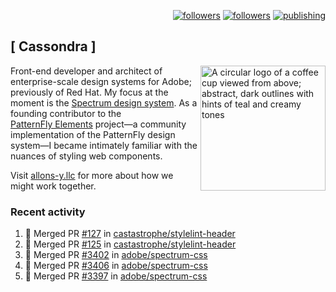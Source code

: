 <p align="right"><a rel="me" href="https://front-end.social/@castastrophe">
    <img alt="followers" title="Follow me on Mastodon" src="https://img.shields.io/mastodon/follow/109297102751309835?domain=https%3A%2F%2Ffront-end.social&label=Follow&logo=mastodon&logoColor=white&style=for-the-badge&labelColor=008080&color=006969"/></a>
  <a href="https://codepen.io/castastrophe/">
    <img alt="followers" title="Follow me on CodePen" src="https://img.shields.io/badge/23-1?color=640464&labelColor=7c007c&style=for-the-badge&logo=codepen&label=Follow"/></a>
<a href="https://castastrophe.medium.com/">
    <img alt="publishing" title="View articles on Medium" src="https://img.shields.io/badge/107-1?color=666&labelColor=444&label=subscribe&logo=medium&logoColor=white&style=for-the-badge"/></a>
</p>

## [&nbsp;Cassondra&nbsp;]

<img align="right" src="https://github-production-user-asset-6210df.s3.amazonaws.com/1840295/253016758-ba468774-1cd3-42c2-8f43-947b5eeb5edf.png" height="200" alt="A circular logo of a coffee cup viewed from above; abstract, dark outlines with hints of teal and creamy tones">

Front-end developer and architect of enterprise-scale design systems for Adobe; previously of Red Hat. My focus at the moment is the [Spectrum design system](https://github.com/adobe/spectrum-css). As a founding contributor to the [PatternFly&nbsp;Elements](https://github.com/patternfly/patternfly-elements) project&mdash;a community implementation of the PatternFly design system&mdash;I became intimately familiar with the nuances of styling web components.

Visit [allons-y.llc](http://allons-y.llc/) for more about how we might work together.

### Recent activity

<!--START_SECTION:activity-->
1. 🎉 Merged PR [#127](https://github.com/castastrophe/stylelint-header/pull/127) in [castastrophe/stylelint-header](https://github.com/castastrophe/stylelint-header)
2. 🎉 Merged PR [#125](https://github.com/castastrophe/stylelint-header/pull/125) in [castastrophe/stylelint-header](https://github.com/castastrophe/stylelint-header)
3. 🎉 Merged PR [#3402](https://github.com/adobe/spectrum-css/pull/3402) in [adobe/spectrum-css](https://github.com/adobe/spectrum-css)
4. 🎉 Merged PR [#3406](https://github.com/adobe/spectrum-css/pull/3406) in [adobe/spectrum-css](https://github.com/adobe/spectrum-css)
5. 🎉 Merged PR [#3397](https://github.com/adobe/spectrum-css/pull/3397) in [adobe/spectrum-css](https://github.com/adobe/spectrum-css)
<!--END_SECTION:activity-->
